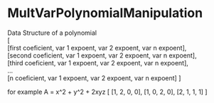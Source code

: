 # MultVarPolynomialManipulation

Data Structure of a polynomial   
[   
  [first coeficient, var 1 expoent, var 2 expoent, var n expoent],    
  [second coeficient, var 1 expoent, var 2 expoent, var n expoent],   
  [third coeficient, var 1 expoent, var 2 expoent, var n expoent],   
  ...   
  [n coeficient, var 1 expoent, var 2 expoent, var n expoent]
]   

for example A = x^2 + y^2 + 2xyz
[
  [1, 2, 0, 0],
  [1, 0, 2, 0],
  [2, 1, 1, 1]
]
